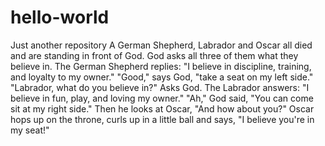 # hello-world
Just another repository
A German Shepherd, Labrador and Oscar all died and are standing in front of God.
God asks all three of them what they believe in.
The German Shepherd replies: "I believe in discipline, training, and loyalty to my owner."
"Good," says God, "take a seat on my left side."
"Labrador, what do you believe in?" Asks God. The Labrador answers: "I believe in fun, play, and loving my owner."
"Ah," God said, "You can come sit at my right side."
Then he looks at Oscar,  "And how about you?" Oscar  hops up on the throne, curls up in a little ball and says, "I believe you're in my seat!"  
